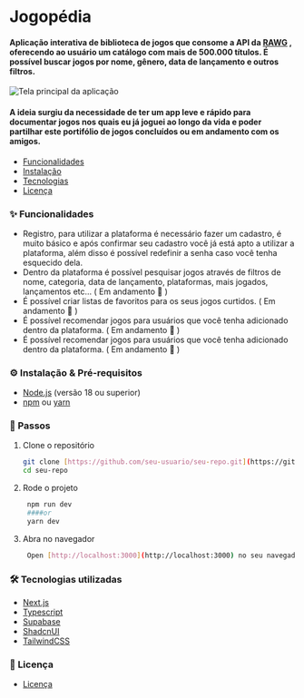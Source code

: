 # Jogopédia

#### Aplicação interativa de biblioteca de jogos que consome a API da [RAWG](https://rawg.io/) , oferecendo ao usuário um catálogo com mais de 500.000 títulos. É possível buscar jogos por nome, gênero, data de lançamento e outros filtros.

![Tela principal da aplicação](https://i.imgur.com/aN5gEUr.jpeg)

#### A ideia surgiu da necessidade de ter um app leve e rápido para documentar jogos nos quais eu já joguei ao longo da vida e poder partilhar este portifólio de jogos concluídos ou em andamento com os amigos.

- [Funcionalidades](#funcionalidades)
- [Instalação](#instalação)
- [Tecnologias](#tecnologias)
- [Licença](#licença)


### ✨ Funcionalidades
- Registro, para utilizar a plataforma é necessário fazer um cadastro, é muito básico e após confirmar seu cadastro você já está apto a utilizar a plataforma, além disso é possível redefinir a senha caso você tenha esquecido dela.
- Dentro da plataforma é possível pesquisar jogos através de filtros de nome, categoria, data de lançamento, plataformas, mais jogados, lançamentos etc... ( Em andamento 🚧 )
- É possível criar listas de favoritos para os seus jogos curtidos. ( Em andamento 🚧 )
- É possível recomendar jogos para usuários que você tenha adicionado dentro da plataforma. ( Em andamento 🚧 )
- É possível recomendar jogos para usuários que você tenha adicionado dentro da plataforma. ( Em andamento 🚧 )

### ⚙️ Instalação & Pré-requisitos
- [Node.js](https://nodejs.org/) (versão 18 ou superior)
- [npm](https://www.npmjs.com/) ou [yarn](https://yarnpkg.com/)

### 🔄 Passos
1. Clone o repositório
   ```bash
   git clone [https://github.com/seu-usuario/seu-repo.git](https://github.com/augustomdn/game-catalog.git)
   cd seu-repo
   ```

2. Rode o projeto
   ```bash
    npm run dev
    ####or
    yarn dev
   ```

3. Abra no navegador
   ```bash
    Open [http://localhost:3000](http://localhost:3000) no seu navegador.

### 🛠 Tecnologias utilizadas
- [Next.js](https://nextjs.org/)
- [Typescript](https://www.typescriptlang.org/)
- [Supabase](https://supabase.com/)
- [ShadcnUI](https://ui.shadcn.com/)
- [TailwindCSS](https://tailwindcss.com/)

### 📄 Licença
- [Licença](https://choosealicense.com/licenses/mit/)

